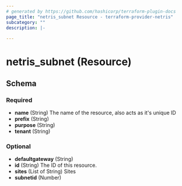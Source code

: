 ```yaml
---
# generated by https://github.com/hashicorp/terraform-plugin-docs
page_title: "netris_subnet Resource - terraform-provider-netris"
subcategory: ""
description: |-
  
---
```


# netris_subnet (Resource)





<!-- schema generated by tfplugindocs -->
## Schema

### Required

- **name** (String) The name of the resource, also acts as it's unique ID
- **prefix** (String)
- **purpose** (String)
- **tenant** (String)

### Optional

- **defaultgateway** (String)
- **id** (String) The ID of this resource.
- **sites** (List of String) Sites
- **subnetid** (Number)


